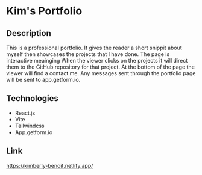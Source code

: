 # Kim's Portfolio

## Description

This is a professional portfolio. It gives the reader a short snippit about myself then showcases the projects that I have done. 
The page is interactive meainging When the viewer clicks on the projects it will direct them to the GitHub repository for that project. At the bottom of the page the viewer will find a contact me. Any messages sent through the portfolio page will be sent to app.getform.io. 

## Technologies

- React.js
- Vite
- Tailwindcss 
- App.getform.io

## Link
https://kimberly-benoit.netlify.app/

